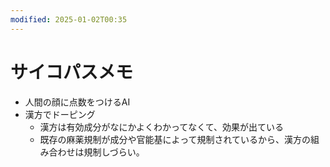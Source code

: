 ```yaml
---
modified: 2025-01-02T00:35
---
```

# サイコパスメモ

- 人間の顔に点数をつけるAI
- 漢方でドーピング
    - 漢方は有効成分がなにかよくわかってなくて、効果が出ている
    - 既存の麻薬規制が成分や官能基によって規制されているから、漢方の組み合わせは規制しづらい。